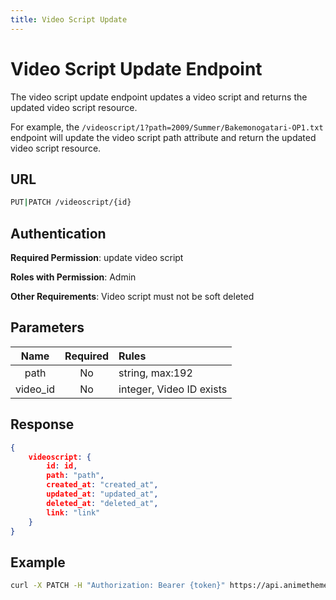 ```yaml
---
title: Video Script Update
---
```


# Video Script Update Endpoint

The video script update endpoint updates a video script and returns the updated video script resource.

For example, the `/videoscript/1?path=2009/Summer/Bakemonogatari-OP1.txt` endpoint will update the video script path attribute and return the updated video script resource.

## URL

```sh
PUT|PATCH /videoscript/{id}
```

## Authentication

**Required Permission**: update video script

**Roles with Permission**: Admin

**Other Requirements**: Video script must not be soft deleted

## Parameters

| Name      | Required | Rules                    |
| :-------: | :------: | :----------------------- |
| path      | No       | string, max:192          |
| video_id  | No       | integer, Video ID exists |

## Response

```json
{
    videoscript: {
        id: id,
        path: "path",
        created_at: "created_at",
        updated_at: "updated_at",
        deleted_at: "deleted_at",
        link: "link"
    }
}
```

## Example

```bash
curl -X PATCH -H "Authorization: Bearer {token}" https://api.animethemes.moe/videoscript/1
```
